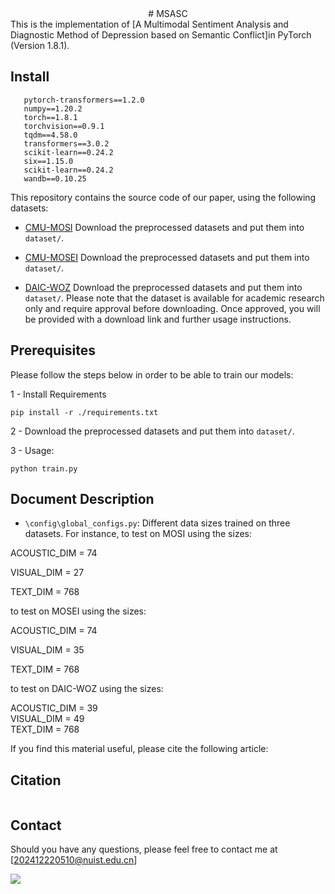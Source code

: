 <center>
# MSASC
</center>
This is the implementation of [A Multimodal Sentiment Analysis and Diagnostic Method of Depression based on Semantic Conflict]in PyTorch (Version 1.8.1).

## Install

```
   pytorch-transformers==1.2.0
   numpy==1.20.2
   torch==1.8.1
   torchvision==0.9.1
   tqdm==4.58.0
   transformers==3.0.2
   scikit-learn==0.24.2
   six==1.15.0
   scikit-learn==0.24.2
   wandb==0.10.25
```

This repository contains the source code of our paper, using the following datasets:

- [CMU-MOSI](https://drive.google.com/file/d/1FDDMuPK_r_2HSpc0GNyDucYYUId_UD_8/view?usp=sharing)
Download the preprocessed datasets and put them into `dataset/`.

- [CMU-MOSEI](https://drive.google.com/file/d/1IsCctXAjVqxvoeYhgUEVslYm-5t0vOG0/view?usp=sharing)
Download the preprocessed datasets and put them into `dataset/`.

- [DAIC-WOZ](https://dcapswoz.ict.usc.edu/)
  Download the preprocessed datasets and put them into `dataset/`.
  Please note that the dataset is available for academic research only and require approval before downloading.
  Once approved, you will be provided with a download link and further usage instructions.

## Prerequisites
Please follow the steps below in order to be able to train our models:

1 - Install Requirements

```
pip install -r ./requirements.txt
```

2 - Download the preprocessed datasets and put them into `dataset/`.

 

3 -  Usage:
```
python train.py
```

 ## Document Description
 
- `\config\global_configs.py`: Different data sizes trained on three datasets. For instance, to test on MOSI using the sizes:

ACOUSTIC_DIM = 74

VISUAL_DIM = 27

TEXT_DIM = 768

to test on MOSEI using the sizes:

ACOUSTIC_DIM = 74

VISUAL_DIM = 35

TEXT_DIM = 768

to test on DAIC-WOZ using the sizes:

ACOUSTIC_DIM = 39  
VISUAL_DIM = 49    
TEXT_DIM = 768

If you find this material useful, please cite the following article:

## Citation
```

```

## Contact
Should you have any questions, please feel free to contact me at [202412220510@nuist.edu.cn]

<a href="https://hits.seeyoufarm.com"><img src="https://hits.seeyoufarm.com/api/count/incr/badge.svg?url=https%3A%2F%2Fgithub.com%2Fguangyizhangbci%2FPARSE&count_bg=%2379C83D&title_bg=%23555555&icon=&icon_color=%23E7E7E7&title=hits&edge_flat=false"/></a>
